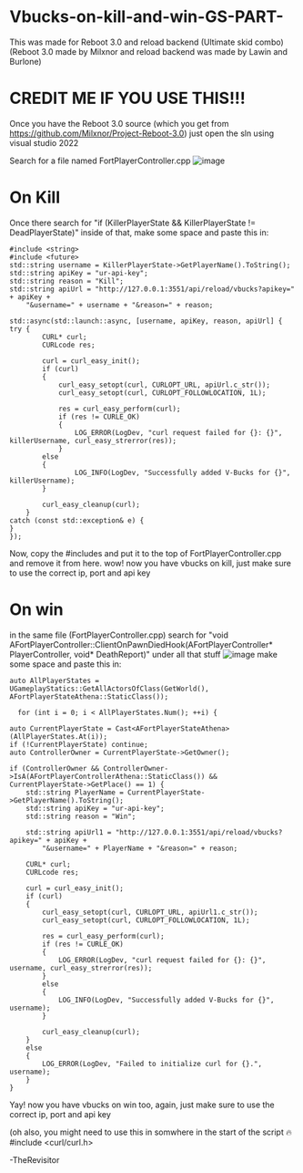 # Vbucks-on-kill-and-win-GS-PART-
This was made for Reboot 3.0 and reload backend (Ultimate skid combo)
(Reboot 3.0 made by Milxnor and reload backend was made by Lawin and Burlone)

# CREDIT ME IF YOU USE THIS!!!

Once you have the Reboot 3.0 source (which you get from https://github.com/Milxnor/Project-Reboot-3.0) just open the sln using visual studio 2022

Search for a file named FortPlayerController.cpp
![image](https://github.com/user-attachments/assets/9a769355-96dd-4f22-90ba-00be93dec689)

# On Kill

Once there search for "if (KillerPlayerState && KillerPlayerState != DeadPlayerState)" inside of that, make some space and paste this in:

    #include <string>
    #include <future>
    std::string username = KillerPlayerState->GetPlayerName().ToString(); 
    std::string apiKey = "ur-api-key";
    std::string reason = "Kill";
    std::string apiUrl = "http://127.0.0.1:3551/api/reload/vbucks?apikey=" + apiKey +
        "&username=" + username + "&reason=" + reason;

    std::async(std::launch::async, [username, apiKey, reason, apiUrl] {
	try {
    		CURL* curl;
    		CURLcode res;

    		curl = curl_easy_init();
    		if (curl)
    		{
        		curl_easy_setopt(curl, CURLOPT_URL, apiUrl.c_str());
        		curl_easy_setopt(curl, CURLOPT_FOLLOWLOCATION, 1L);

        		res = curl_easy_perform(curl);
        		if (res != CURLE_OK)
        		{
           			LOG_ERROR(LogDev, "curl request failed for {}: {}", killerUsername, curl_easy_strerror(res));
        		}
        	else
        	{
            		LOG_INFO(LogDev, "Successfully added V-Bucks for {}", killerUsername);
        	}

        	curl_easy_cleanup(curl);
    	}
	catch (const std::exception& e) {
	}
    });

Now, copy the #includes and put it to the top of FortPlayerController.cpp and remove it from here.
wow! now you have vbucks on kill, just make sure to use the correct ip, port and api key


# On win

in the same file (FortPlayerController.cpp) search for "void AFortPlayerController::ClientOnPawnDiedHook(AFortPlayerController* PlayerController, void* DeathReport)"
under all that stuff
![image](https://github.com/user-attachments/assets/3316564c-1a61-4505-a289-f863614b3d88)
make some space and paste this in:


    auto AllPlayerStates = UGameplayStatics::GetAllActorsOfClass(GetWorld(), AFortPlayerStateAthena::StaticClass()); 

      for (int i = 0; i < AllPlayerStates.Num(); ++i) {

	auto CurrentPlayerState = Cast<AFortPlayerStateAthena>(AllPlayerStates.At(i));
	if (!CurrentPlayerState) continue;
	auto ControllerOwner = CurrentPlayerState->GetOwner();

	if (ControllerOwner && ControllerOwner->IsA(AFortPlayerControllerAthena::StaticClass()) && CurrentPlayerState->GetPlace() == 1) {
		std::string PlayerName = CurrentPlayerState->GetPlayerName().ToString();
		std::string apiKey = "ur-api-key";
		std::string reason = "Win";

		std::string apiUrl1 = "http://127.0.0.1:3551/api/reload/vbucks?apikey=" + apiKey +
			"&username=" + PlayerName + "&reason=" + reason;

		CURL* curl;
		CURLcode res;

		curl = curl_easy_init();
		if (curl)
		{
			curl_easy_setopt(curl, CURLOPT_URL, apiUrl1.c_str());
			curl_easy_setopt(curl, CURLOPT_FOLLOWLOCATION, 1L);

			res = curl_easy_perform(curl);
			if (res != CURLE_OK)
			{
				LOG_ERROR(LogDev, "curl request failed for {}: {}", username, curl_easy_strerror(res));
			}
			else
			{
				LOG_INFO(LogDev, "Successfully added V-Bucks for {}", username);
			}

			curl_easy_cleanup(curl);
		}
		else
		{
			LOG_ERROR(LogDev, "Failed to initialize curl for {}.", username);
		}
	}



Yay! now you have vbucks on win too, again, just make sure to use the correct ip, port and api key

(oh also, you might need to use this in somwhere in the start of the script :fire: #include <curl/curl.h>

-TheRevisitor
